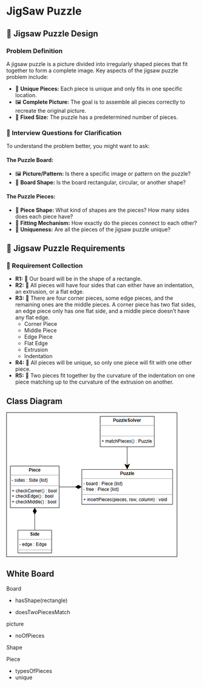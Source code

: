 # JigSaw Puzzle

## 🧩 Jigsaw Puzzle Design

### Problem Definition

A jigsaw puzzle is a picture divided into irregularly shaped pieces that fit together to form a complete image. Key aspects of the jigsaw puzzle problem include:

*   🧩 **Unique Pieces:** Each piece is unique and only fits in one specific location.
*   🖼️ **Complete Picture:** The goal is to assemble all pieces correctly to recreate the original picture.
*   📏 **Fixed Size:** The puzzle has a predetermined number of pieces.

### 🤔 Interview Questions for Clarification

To understand the problem better, you might want to ask:

#### The Puzzle Board:

*   🖼️ **Picture/Pattern:** Is there a specific image or pattern on the puzzle?
*   📐 **Board Shape:** Is the board rectangular, circular, or another shape?

#### The Puzzle Pieces:

*   🔄 **Piece Shape:** What kind of shapes are the pieces? How many sides does each piece have?
*   🤝 **Fitting Mechanism:** How exactly do the pieces connect to each other?
*   🤹 **Uniqueness:** Are all the pieces of the jigsaw puzzle unique?


## 🧩 Jigsaw Puzzle Requirements

### 📝 Requirement Collection

*   **R1:** 🔲 Our board will be in the shape of a rectangle.
*   **R2:** 🔄 All pieces will have four sides that can either have an indentation, an extrusion, or a flat edge.
*   **R3:** 🧱 There are four corner pieces, some edge pieces, and the remaining ones are the middle pieces. A corner piece has two flat sides, an edge piece only has one flat side, and a middle piece doesn’t have any flat edge.
    *   Corner Piece
    *   Middle Piece
    *   Edge Piece
    *   Flat Edge
    *   Extrusion
    *   Indentation
*   **R4:** 🤹 All pieces will be unique, so only one piece will fit with one other piece.
*   **R5:** 🤝 Two pieces fit together by the curvature of the indentation on one piece matching up to the curvature of the extrusion on another.


## Class Diagram

![alt text](image.png)

## White Board


Board
 - hasShape(rectangle)
 + doesTwoPiecesMatch
 

picture
 - noOfPieces


Shape


Piece
 - typesOfPieces
 - unique



